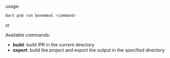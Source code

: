 usage:


```bash
dart pub run bonemeal <command>
```
or 

Available commands:
  - **build**: build IPR in the current directory
  - **export**: build the project and export the output in the specified directory